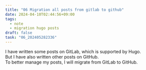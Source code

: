 ```yaml
---
title: "06 Migration all posts from gitlab to github"
date: 2024-04-10T02:44:56+09:00
tags:
  - note
  - migration hugo posts
draft: false
task: "06_202405282336"
---
```


I have written some posts on GitLab, which is supported by Hugo.  
But I have also written other posts on GitHub.  
To better manage my posts, I will migrate from GitLab to GitHub.

